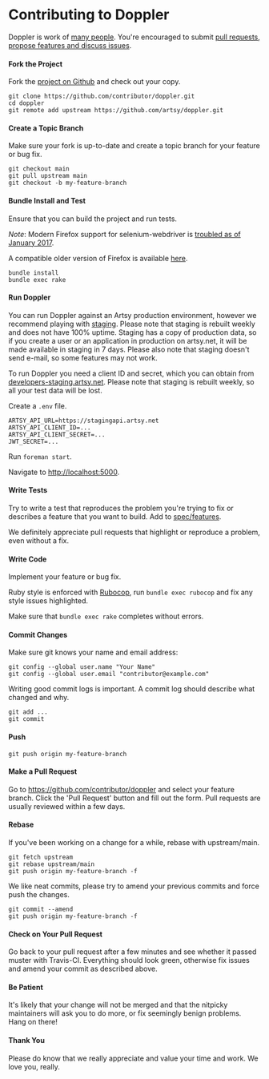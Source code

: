 Contributing to Doppler
=======================

Doppler is work of [many people](https://github.com/artsy/doppler/graphs/contributors). You're encouraged to submit [pull requests](https://github.com/artsy/doppler/pulls), [propose features and discuss issues](https://github.com/artsy/doppler/issues).

#### Fork the Project

Fork the [project on Github](https://github.com/artsy/doppler) and check out your copy.

```
git clone https://github.com/contributor/doppler.git
cd doppler
git remote add upstream https://github.com/artsy/doppler.git
```

#### Create a Topic Branch

Make sure your fork is up-to-date and create a topic branch for your feature or bug fix.

```
git checkout main
git pull upstream main
git checkout -b my-feature-branch
```

#### Bundle Install and Test

Ensure that you can build the project and run tests.

_Note_: Modern Firefox support for selenium-webdriver is [troubled as of January 2017](https://github.com/teamcapybara/capybara/issues/1710).

A compatible older version of Firefox is available [here](https://ftp.mozilla.org/pub/firefox/releases/45.7.0esr/).

```
bundle install
bundle exec rake
```

#### Run Doppler

You can run Doppler against an Artsy production environment, however we recommend playing with [staging](https://stagingapi.artsy.net). Please note that staging is rebuilt weekly and does not have 100% uptime. Staging has a copy of production data, so if you create a user or an application in production on artsy.net, it will be made available in staging in 7 days. Please also note that staging doesn't send e-mail, so some features may not work.

To run Doppler you need a client ID and secret, which you can obtain from [developers-staging.artsy.net](https://developers-staging.artsy.net). Please note that staging is rebuilt weekly, so all your test data will be lost.

Create a `.env` file.

```
ARTSY_API_URL=https://stagingapi.artsy.net
ARTSY_API_CLIENT_ID=...
ARTSY_API_CLIENT_SECRET=...
JWT_SECRET=...
```

Run `foreman start`.

Navigate to [http://localhost:5000](http://localhost:5000).

#### Write Tests

Try to write a test that reproduces the problem you're trying to fix or describes a feature that you want to build. Add to [spec/features](spec/features).

We definitely appreciate pull requests that highlight or reproduce a problem, even without a fix.

#### Write Code

Implement your feature or bug fix.

Ruby style is enforced with [Rubocop](https://github.com/bbatsov/rubocop), run `bundle exec rubocop` and fix any style issues highlighted.

Make sure that `bundle exec rake` completes without errors.

#### Commit Changes

Make sure git knows your name and email address:

```
git config --global user.name "Your Name"
git config --global user.email "contributor@example.com"
```

Writing good commit logs is important. A commit log should describe what changed and why.

```
git add ...
git commit
```

#### Push

```
git push origin my-feature-branch
```

#### Make a Pull Request

Go to https://github.com/contributor/doppler and select your feature branch. Click the 'Pull Request' button and fill out the form. Pull requests are usually reviewed within a few days.

#### Rebase

If you've been working on a change for a while, rebase with upstream/main.

```
git fetch upstream
git rebase upstream/main
git push origin my-feature-branch -f
```

We like neat commits, please try to amend your previous commits and force push the changes.

```
git commit --amend
git push origin my-feature-branch -f
```

#### Check on Your Pull Request

Go back to your pull request after a few minutes and see whether it passed muster with Travis-CI. Everything should look green, otherwise fix issues and amend your commit as described above.

#### Be Patient

It's likely that your change will not be merged and that the nitpicky maintainers will ask you to do more, or fix seemingly benign problems. Hang on there!

#### Thank You

Please do know that we really appreciate and value your time and work. We love you, really.
